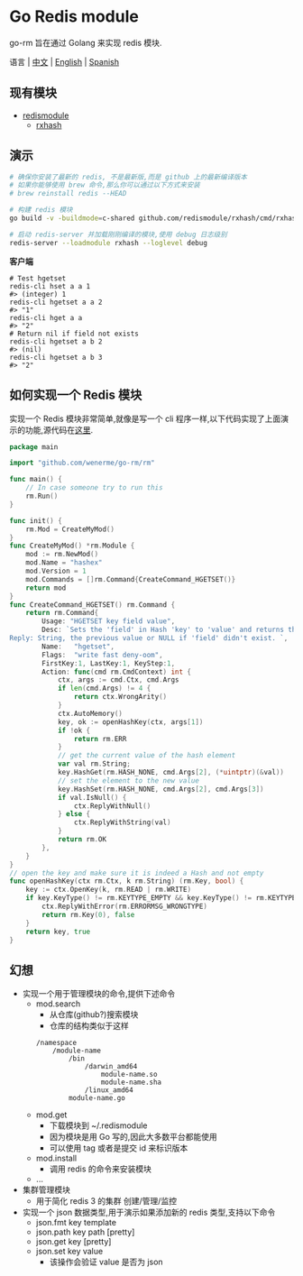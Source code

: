 # Go Redis module
go-rm 旨在通过 Golang 来实现 redis 模块.

语言 | [中文](./README-zh_CN.md) | [English](./README.md) | [Spanish](./README-es.md)

## 现有模块

* [redismodule](https://github.com/redismodule)
    * [rxhash](https://github.com/redismodule/rxhash)


## 演示

```bash
# 确保你安装了最新的 redis, 不是最新版,而是 github 上的最新编译版本
# 如果你能够使用 brew 命令,那么你可以通过以下方式来安装
# brew reinstall redis --HEAD

# 构建 redis 模块
go build -v -buildmode=c-shared github.com/redismodule/rxhash/cmd/rxhash

# 启动 redis-server 并加载刚刚编译的模块,使用 debug 日志级别
redis-server --loadmodule rxhash --loglevel debug
```

__客户端__

```
# Test hgetset
redis-cli hset a a 1
#> (integer) 1
redis-cli hgetset a a 2
#> "1"
redis-cli hget a a
#> "2"
# Return nil if field not exists
redis-cli hgetset a b 2
#> (nil)
redis-cli hgetset a b 3
#> "2"
```

## 如何实现一个 Redis 模块

实现一个 Redis 模块非常简单,就像是写一个 cli 程序一样,以下代码实现了上面演示的功能,源代码在[这里](https://github.com/wenerme/go-rm/blob/master/modules/hashex/hashex.go).

```go
package main

import "github.com/wenerme/go-rm/rm"

func main() {
    // In case someone try to run this
    rm.Run()
}

func init() {
    rm.Mod = CreateMyMod()
}
func CreateMyMod() *rm.Module {
    mod := rm.NewMod()
    mod.Name = "hashex"
    mod.Version = 1
    mod.Commands = []rm.Command{CreateCommand_HGETSET()}
    return mod
}
func CreateCommand_HGETSET() rm.Command {
	return rm.Command{
		Usage: "HGETSET key field value",
		Desc: `Sets the 'field' in Hash 'key' to 'value' and returns the previous value, if any.
Reply: String, the previous value or NULL if 'field' didn't exist. `,
		Name:   "hgetset",
		Flags:  "write fast deny-oom",
		FirstKey:1, LastKey:1, KeyStep:1,
		Action: func(cmd rm.CmdContext) int {
			ctx, args := cmd.Ctx, cmd.Args
			if len(cmd.Args) != 4 {
				return ctx.WrongArity()
			}
			ctx.AutoMemory()
			key, ok := openHashKey(ctx, args[1])
			if !ok {
				return rm.ERR
			}
			// get the current value of the hash element
			var val rm.String;
			key.HashGet(rm.HASH_NONE, cmd.Args[2], (*uintptr)(&val))
			// set the element to the new value
			key.HashSet(rm.HASH_NONE, cmd.Args[2], cmd.Args[3])
			if val.IsNull() {
				ctx.ReplyWithNull()
			} else {
				ctx.ReplyWithString(val)
			}
			return rm.OK
		},
	}
}
// open the key and make sure it is indeed a Hash and not empty
func openHashKey(ctx rm.Ctx, k rm.String) (rm.Key, bool) {
	key := ctx.OpenKey(k, rm.READ | rm.WRITE)
	if key.KeyType() != rm.KEYTYPE_EMPTY && key.KeyType() != rm.KEYTYPE_HASH {
		ctx.ReplyWithError(rm.ERRORMSG_WRONGTYPE)
		return rm.Key(0), false
	}
	return key, true
}
```

## 幻想

* 实现一个用于管理模块的命令,提供下述命令
    * mod.search
        * 从仓库(github?)搜索模块
        * 仓库的结构类似于这样
        ```
        /namespace
            /module-name
                /bin
                    /darwin_amd64
                        module-name.so
                        module-name.sha
                    /linux_amd64
                module-name.go     
        ```
    * mod.get
        * 下载模块到 ~/.redismodule
        * 因为模块是用 Go 写的,因此大多数平台都能使用
        * 可以使用 tag 或者是提交 id 来标识版本
    * mod.install
        * 调用 redis 的命令来安装模块
    * ...
* 集群管理模块
    * 用于简化 redis 3 的集群 创建/管理/监控
* 实现一个 json 数据类型,用于演示如果添加新的 redis 类型,支持以下命令
    * json.fmt key template
    * json.path key path \[pretty]
    * json.get key \[pretty]
    * json.set key value
        * 该操作会验证 value 是否为 json
